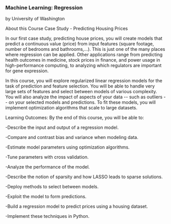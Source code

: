 ### Machine Learning: Regression
by University of Washington

About this Course
Case Study - Predicting Housing Prices

In our first case study, predicting house prices, you will create models that predict a continuous value (price) from input features (square footage, number of bedrooms and bathrooms,...).  This is just one of the many places where regression can be applied.  Other applications range from predicting health outcomes in medicine, stock prices in finance, and power usage in high-performance computing, to analyzing which regulators are important for gene expression.

In this course, you will explore regularized linear regression models for the task of prediction and feature selection.  You will be able to handle very large sets of features and select between models of various complexity.  You will also analyze the impact of aspects of your data -- such as outliers -- on your selected models and predictions.  To fit these models, you will implement optimization algorithms that scale to large datasets.

Learning Outcomes:  By the end of this course, you will be able to:

   -Describe the input and output of a regression model.
   
   -Compare and contrast bias and variance when modeling data.
   
   -Estimate model parameters using optimization algorithms.
   
   -Tune parameters with cross validation.
   
   -Analyze the performance of the model.
   
   -Describe the notion of sparsity and how LASSO leads to sparse solutions.
   
   -Deploy methods to select between models.
   
   -Exploit the model to form predictions. 
   
   -Build a regression model to predict prices using a housing dataset.
   
   -Implement these techniques in Python.
